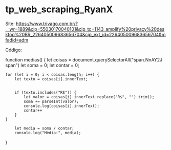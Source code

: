 # tp_web_scraping_RyanX

Site: https://www.trivago.com.br/?__wr=1889&cip=55030170040101&cip_tc=1143_amplify%20privacy%20desktop%20BR_226405009683656704&cip_ext_id=226405009683656704&mfadid=adm

Código:

function medias() {
    let coisas = document.querySelectorAll("span.NnAY2J span")
    let soma = 0;
    let contar = 0;

    for (let i = 0; i < coisas.length; i++) {
        let texto = coisas[i].innerText;


        if (texto.includes("R$")) {
            let valor = coisas[i].innerText.replace("R$", "").trim();
            soma += parseInt(valor);
            console.log(coisas[i].innerText);
            contar++
        }
    }

        let media = soma / contar;
        console.log("Média:", media);
}
